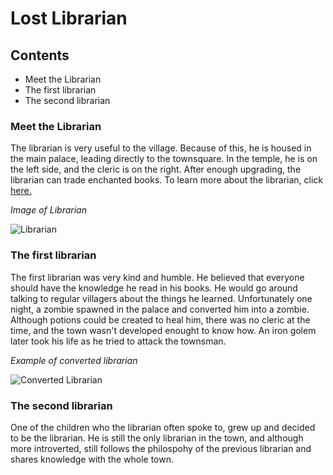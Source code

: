 # Lost Librarian

## Contents

* Meet the Librarian
* The first librarian
* The second librarian

### Meet the Librarian
The librarian is very useful to the village. Because of this, he is housed in the main palace, leading directly to the townsquare. In the temple, he is on the left side, and the cleric is on the right. After enough upgrading, the librarian can trade enchanted books. To learn more about the librarian, click [here.](https://minecraft.fandom.com/wiki/Trading#Librarian)

*Image of Librarian*

![Librarian](https://user-images.githubusercontent.com/89501767/138540369-4d7cbed2-470f-48ad-90c4-cb2ec000179d.png)

### The first librarian
The first librarian was very kind and humble. He believed that everyone should have the knowledge he read in his books. He would go around talking to regular villagers about the things he learned. Unfortunately one night, a zombie spawned in the palace and converted him into a zombie. Although potions could be created to heal him, there was no cleric at the time, and the town wasn't developed enought to know how. An iron golem later took his life as he tried to attack the townsman. 

*Example of converted librarian*

![Converted Librarian](https://user-images.githubusercontent.com/89501767/138540423-94254d10-6a47-4ae4-bee3-c8d5d8af1d95.jpg)


### The second librarian
One of the children who the librarian often spoke to, grew up and decided to be the librarian. He is still the only librarian in the town, and although more introverted, still follows the philospohy of the previous librarian and shares knowledge with the whole town.

